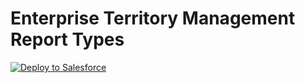 
# Enterprise Territory Management Report Types 

<a href="https://githubsfdeploy.herokuapp.com?owner=meighan&repo=SFterritorymanagement&ref=main">
  <img alt="Deploy to Salesforce"
       src="https://raw.githubusercontent.com/afawcett/githubsfdeploy/master/deploy.png">
</a>

